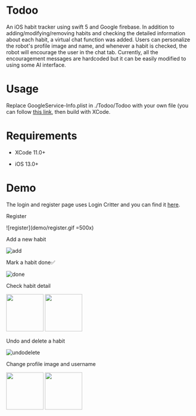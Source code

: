 # Todoo

An iOS habit tracker using swift 5 and Google firebase. In addition to adding/modifying/removing habits and checking the detailed information about each habit, a virtual chat function was added. Users can personalize the robot's profile image and name, and whenever a habit is checked, the robot will encourage the user in the chat tab. Currently, all the encouragement messages are hardcoded but it can be easily modified to using some AI interface.

# Usage

Replace GoogleService-Info.plist in ./Todoo/Todoo with your own file (you can follow [this link](https://firebase.google.com/docs/ios/setup), then build with XCode.

# Requirements

- XCode 11.0+

- iOS 13.0+

# Demo

The login and register page uses Login Critter and you can find it [here](https://github.com/cgoldsby/LoginCritter).

Register

![register](demo/register.gif =500x)

Add a new habit

![add](demo/addhabit.gif)

Mark a habit done✅

![done](demo/finish.gif)

Check habit detail

<p float="left">
  <img src="demo/habitdetail1.gif" width="100" />
  <img src="demo/habitdetail2.gif" width="100" /> 
</p>

Undo and delete a habit

![undodelete](demo/undodelete.gif)

Change profile image and username

<p float="left">
  <img src="demo/changeprofileimage.gif" width="100" />
  <img src="demo/changename.gif" width="100" /> 
</p>